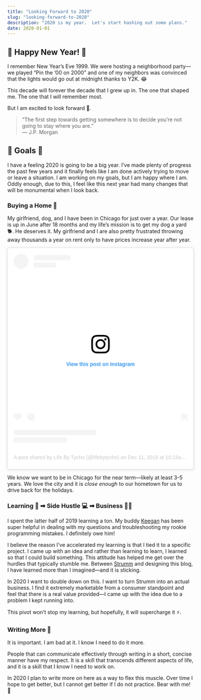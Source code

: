 ```yaml
---
title: "Looking Forward to 2020"
slug: "looking-forward-to-2020"
description: "2020 is my year.  Let's start hashing out some plans."
date: 2020-01-01
---
```


## 🎉 Happy New Year! 🎉 
I remember New Year’s Eve 1999.  We were hosting a neighborhood party—we played “Pin the ’00 on 2000” and one of my neighbors was convinced that the lights would go out at midnight thanks to Y2K. 😂

This decade will forever the decade that I grew up in.  The one that shaped me.  The one that I will remember most.

But I am excited to look forward 🔭. 

> “The first step towards getting somewhere is to decide you’re not going to stay where you are.”   
>  — J.P. Morgan  

## 🥅 Goals 🥅
I have a feeling 2020 is going to be a big year.  I’ve made plenty of progress the past few years and it finally feels like I am done actively trying to move or leave a situation.  I am working on my goals, but I am happy where I am.  Oddly enough, due to this, I feel like this next year had many changes that will be monumental when I look back. 

### Buying a Home 🏡
My girlfriend, dog, and I have been in Chicago for just over a year.  Our lease is up in June after 18 months and my life’s mission is to get my dog a yard 🐕.  He deserves it.  My girlfriend and I are also pretty frustrated throwing away thousands a year on rent only to have prices increase year after year.  

<blockquote class="instagram-media" data-instgrm-permalink="https://www.instagram.com/p/BrQb8sYH9uK/?utm_source=ig_embed&amp;utm_campaign=loading" data-instgrm-version="12" style=" background:#FFF; border:0; border-radius:3px; box-shadow:0 0 1px 0 rgba(0,0,0,0.5),0 1px 10px 0 rgba(0,0,0,0.15); margin: 1px; max-width:540px; min-width:326px; padding:0; width:99.375%; width:-webkit-calc(100% - 2px); width:calc(100% - 2px);">
    <div style="padding:16px;">
        <a href="https://www.instagram.com/p/BrQb8sYH9uK/?utm_source=ig_embed&amp;utm_campaign=loading" style=" background:#FFFFFF; line-height:0; padding:0 0; text-align:center; text-decoration:none; width:100%;" target="_blank">
            <div style=" display: flex; flex-direction: row; align-items: center;">
                <div style="background-color: #F4F4F4; border-radius: 50%; flex-grow: 0; height: 40px; margin-right: 14px; width: 40px;"></div>
                <div style="display: flex; flex-direction: column; flex-grow: 1; justify-content: center;">
                    <div style=" background-color: #F4F4F4; border-radius: 4px; flex-grow: 0; height: 14px; margin-bottom: 6px; width: 100px;"></div>
                    <div style=" background-color: #F4F4F4; border-radius: 4px; flex-grow: 0; height: 14px; width: 60px;"></div>
                </div>
            </div>
            <div style="padding: 19% 0;"></div>
            <div style="display:block; height:50px; margin:0 auto 12px; width:50px;"><svg width="50px" height="50px" viewBox="0 0 60 60" version="1.1" xmlns="https://www.w3.org/2000/svg" xmlns:xlink="https://www.w3.org/1999/xlink"><g stroke="none" stroke-width="1" fill="none" fill-rule="evenodd"><g transform="translate(-511.000000, -20.000000)" fill="#000000"><g><path d="M556.869,30.41 C554.814,30.41 553.148,32.076 553.148,34.131 C553.148,36.186 554.814,37.852 556.869,37.852 C558.924,37.852 560.59,36.186 560.59,34.131 C560.59,32.076 558.924,30.41 556.869,30.41 M541,60.657 C535.114,60.657 530.342,55.887 530.342,50 C530.342,44.114 535.114,39.342 541,39.342 C546.887,39.342 551.658,44.114 551.658,50 C551.658,55.887 546.887,60.657 541,60.657 M541,33.886 C532.1,33.886 524.886,41.1 524.886,50 C524.886,58.899 532.1,66.113 541,66.113 C549.9,66.113 557.115,58.899 557.115,50 C557.115,41.1 549.9,33.886 541,33.886 M565.378,62.101 C565.244,65.022 564.756,66.606 564.346,67.663 C563.803,69.06 563.154,70.057 562.106,71.106 C561.058,72.155 560.06,72.803 558.662,73.347 C557.607,73.757 556.021,74.244 553.102,74.378 C549.944,74.521 548.997,74.552 541,74.552 C533.003,74.552 532.056,74.521 528.898,74.378 C525.979,74.244 524.393,73.757 523.338,73.347 C521.94,72.803 520.942,72.155 519.894,71.106 C518.846,70.057 518.197,69.06 517.654,67.663 C517.244,66.606 516.755,65.022 516.623,62.101 C516.479,58.943 516.448,57.996 516.448,50 C516.448,42.003 516.479,41.056 516.623,37.899 C516.755,34.978 517.244,33.391 517.654,32.338 C518.197,30.938 518.846,29.942 519.894,28.894 C520.942,27.846 521.94,27.196 523.338,26.654 C524.393,26.244 525.979,25.756 528.898,25.623 C532.057,25.479 533.004,25.448 541,25.448 C548.997,25.448 549.943,25.479 553.102,25.623 C556.021,25.756 557.607,26.244 558.662,26.654 C560.06,27.196 561.058,27.846 562.106,28.894 C563.154,29.942 563.803,30.938 564.346,32.338 C564.756,33.391 565.244,34.978 565.378,37.899 C565.522,41.056 565.552,42.003 565.552,50 C565.552,57.996 565.522,58.943 565.378,62.101 M570.82,37.631 C570.674,34.438 570.167,32.258 569.425,30.349 C568.659,28.377 567.633,26.702 565.965,25.035 C564.297,23.368 562.623,22.342 560.652,21.575 C558.743,20.834 556.562,20.326 553.369,20.18 C550.169,20.033 549.148,20 541,20 C532.853,20 531.831,20.033 528.631,20.18 C525.438,20.326 523.257,20.834 521.349,21.575 C519.376,22.342 517.703,23.368 516.035,25.035 C514.368,26.702 513.342,28.377 512.574,30.349 C511.834,32.258 511.326,34.438 511.181,37.631 C511.035,40.831 511,41.851 511,50 C511,58.147 511.035,59.17 511.181,62.369 C511.326,65.562 511.834,67.743 512.574,69.651 C513.342,71.625 514.368,73.296 516.035,74.965 C517.703,76.634 519.376,77.658 521.349,78.425 C523.257,79.167 525.438,79.673 528.631,79.82 C531.831,79.965 532.853,80.001 541,80.001 C549.148,80.001 550.169,79.965 553.369,79.82 C556.562,79.673 558.743,79.167 560.652,78.425 C562.623,77.658 564.297,76.634 565.965,74.965 C567.633,73.296 568.659,71.625 569.425,69.651 C570.167,67.743 570.674,65.562 570.82,62.369 C570.966,59.17 571,58.147 571,50 C571,41.851 570.966,40.831 570.82,37.631"></path></g></g></g></svg></div>
            <div
                style="padding-top: 8px;">
                <div style=" color:#3897f0; font-family:Arial,sans-serif; font-size:14px; font-style:normal; font-weight:550; line-height:18px;"> View this post on Instagram</div>
    </div>
    <div style="padding: 12.5% 0;"></div>
    <div style="display: flex; flex-direction: row; margin-bottom: 14px; align-items: center;">
        <div>
            <div style="background-color: #F4F4F4; border-radius: 50%; height: 12.5px; width: 12.5px; transform: translateX(0px) translateY(7px);"></div>
            <div style="background-color: #F4F4F4; height: 12.5px; transform: rotate(-45deg) translateX(3px) translateY(1px); width: 12.5px; flex-grow: 0; margin-right: 14px; margin-left: 2px;"></div>
            <div style="background-color: #F4F4F4; border-radius: 50%; height: 12.5px; width: 12.5px; transform: translateX(9px) translateY(-18px);"></div>
        </div>
        <div style="margin-left: 8px;">
            <div style=" background-color: #F4F4F4; border-radius: 50%; flex-grow: 0; height: 20px; width: 20px;"></div>
            <div style=" width: 0; height: 0; border-top: 2px solid transparent; border-left: 6px solid #f4f4f4; border-bottom: 2px solid transparent; transform: translateX(16px) translateY(-4px) rotate(30deg)"></div>
        </div>
        <div style="margin-left: auto;">
            <div style=" width: 0px; border-top: 8px solid #F4F4F4; border-right: 8px solid transparent; transform: translateY(16px);"></div>
            <div style=" background-color: #F4F4F4; flex-grow: 0; height: 12px; width: 16px; transform: translateY(-4px);"></div>
            <div style=" width: 0; height: 0; border-top: 8px solid #F4F4F4; border-left: 8px solid transparent; transform: translateY(-4px) translateX(8px);"></div>
        </div>
    </div>
    <div style="display: flex; flex-direction: column; flex-grow: 1; justify-content: center; margin-bottom: 24px;">
        <div style=" background-color: #F4F4F4; border-radius: 4px; flex-grow: 0; height: 14px; margin-bottom: 6px; width: 224px;"></div>
        <div style=" background-color: #F4F4F4; border-radius: 4px; flex-grow: 0; height: 14px; width: 144px;"></div>
    </div>
    </a>
    <p style="color: #C9C8CD ; font-family:Arial,sans-serif; font-size:14px; line-height:17px; margin-bottom:0; margin-top:8px; overflow:hidden; padding:8px 0 7px; text-align:center; text-overflow:ellipsis; white-space:nowrap;"><a href="https://www.instagram.com/p/BrQb8sYH9uK/?utm_source=ig_embed&amp;utm_campaign=loading" style=" color:#c9c8cd; font-family:Arial,sans-serif; font-size:14px; font-style:normal; font-weight:normal; line-height:17px; text-decoration:none;" target="_blank">A post shared by Life By Tycho (@lifebytycho)</a>        on <time style=" font-family:Arial,sans-serif; font-size:14px; line-height:17px;" datetime="2018-12-11T18:18:15+00:00">Dec 11, 2018 at 10:18am PST</time></p>
    </div>
</blockquote>
<script async src="//www.instagram.com/embed.js"></script>  

We know we want to be in Chicago for the near term—likely at least 3-5 years.  We love the city and it is _close enough_ to our hometown for us to drive back for the holidays.  

### Learning 📖 ➡ Side Hustle 💻 ➡ Business 👨‍💼
I spent the latter half of 2019 learning a ton.  My buddy [Keegan](https://github.com/KRuebling/) has been super helpful in dealing with my questions and troubleshooting my rookie programming mistakes.  I definitely owe him!

I believe the reason I’ve accelerated my learning is that I tied it to a specific project.  I came up with an idea and rather than learning to learn, I learned so that I could build something.  This attitude has helped me get over the hurdles that typically stumble me.  Between [Strumm](https://www.itsjamesmurray.com/blog/building-stumm-my-first-vue-app) and designing this blog, I have learned more than I imagined—and it is sticking.

In 2020 I want to double down on this.  I want to turn Strumm into an actual business.  I find it extremely marketable from a consumer standpoint and feel that there is a real value provided—I came up with the idea due to a problem I kept running into.

This pivot won’t stop my learning, but hopefully, it will supercharge it ⚡.

### Writing More 📝
It is important.  I am bad at it.  I know I need to do it more.

People that can communicate effectively through writing in a short, concise manner have my respect.  It is a skill that transcends different aspects of life, and it is a skill that I know I need to work on.

In 2020 I plan to write more on here as a way to flex this muscle.  Over time I hope to get better, but I cannot get better if I do not practice.  Bear with me! 🐻
